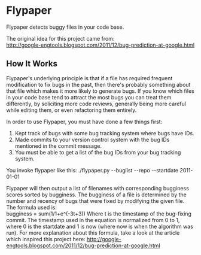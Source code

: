 Flypaper
========
Flypaper detects buggy files in your code base.

The original idea for this project came from:  
http://google-engtools.blogspot.com/2011/12/bug-prediction-at-google.html

How It Works
------------
Flypaper's underlying principle is that if a file has required frequent
modification to fix bugs in the past, then there's probably something about
that file which makes it more likely to generate bugs.  If you know which files
in your code base tend to attract the most bugs you can treat them differently,
by soliciting more code reviews, generally being more careful while editing
them, or even refactoring them entirely.

In order to use Flypaper, you must have done a few things first:
1. Kept track of bugs with some bug tracking system where bugs have IDs.
2. Made commits to your version control system with the bug IDs mentioned in the
   commit message.
3. You must be able to get a list of the bug IDs from your bug tracking system.

You invoke flypaper like this:
    ./flypaper.py --buglist <filename> --repo <repository directory> --startdate 2011-01-01

Flypaper will then output a list of filenames with corresponding bugginess
scores sorted by bugginess.  The bugginess of a file is determined by the number
and recency of bugs that were fixed by modifying the given file.  The formula
used is:  
    bugginess = sum(1/1+e^(-3t+3))
Where t is the timestamp of the bug-fixing commit.  The timestamp used in the
equation is normalized from 0 to 1, where 0 is the startdate and 1 is now
(where now is when the algorithm was run).  For more explanation about this
formula, take a look at the article which inspired this project here:
http://google-engtools.blogspot.com/2011/12/bug-prediction-at-google.html

